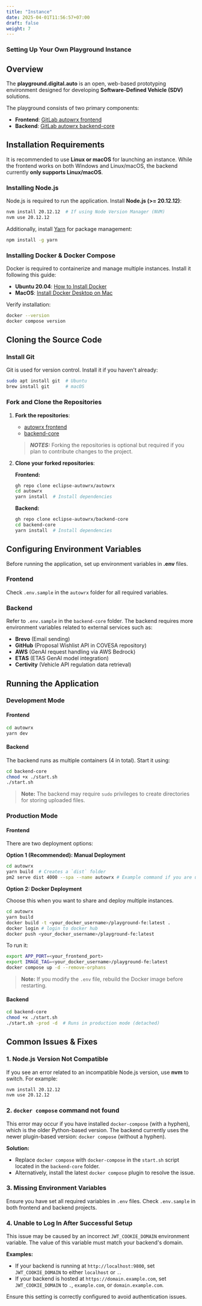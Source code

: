 ```yaml
---
title: "Instance"
date: 2025-04-01T11:56:57+07:00
draft: false
weight: 7
---
```


### Setting Up Your Own Playground Instance

## Overview

The **playground.digital.auto** is an open, web-based prototyping environment designed for developing **Software-Defined Vehicle (SDV)** solutions.

The playground consists of two primary components:

- **Frontend**: [GitLab autowrx frontend](https://github.com/eclipse-autowrx/autowrx)
- **Backend**: [GitLab autowrx backend-core](https://github.com/eclipse-autowrx/backend-core/backend-core)

## Installation Requirements

It is recommended to use **Linux or macOS** for launching an instance. While the frontend works on both Windows and Linux/macOS, the backend currently **only supports Linux/macOS**.

### Installing Node.js

Node.js is required to run the application. Install **Node.js (>= 20.12.12)**:

```sh
nvm install 20.12.12  # If using Node Version Manager (NVM)
nvm use 20.12.12
```

Additionally, install [Yarn](https://yarnpkg.com/) for package management:

```sh
npm install -g yarn
```

### Installing Docker & Docker Compose

Docker is required to containerize and manage multiple instances. Install it following this guide:

- **Ubuntu 20.04**: [How to Install Docker](https://www.digitalocean.com/community/tutorials/how-to-install-and-use-docker-on-ubuntu-20-04)
- **MacOS**: [Install Docker Desktop on Mac](https://docs.docker.com/desktop/setup/install/mac-install/)

Verify installation:

```sh
docker --version
docker compose version
```

## Cloning the Source Code

### Install Git

Git is used for version control. Install it if you haven't already:

```sh
sudo apt install git  # Ubuntu
brew install git      # macOS
```

### Fork and Clone the Repositories

1. **Fork the repositories**:

   - [autowrx frontend](https://github.com/eclipse-autowrx/autowrx/-/forks/new)
   - [backend-core](https://github.com/eclipse-autowrx/backend-core/-/forks/new)

   > **_NOTES:_** Forking the repositories is optional but required if you plan to contribute changes to the project.

2. **Clone your forked repositories**:

   **Frontend:**

   ```sh
   gh repo clone eclipse-autowrx/autowrx
   cd autowrx
   yarn install  # Install dependencies
   ```

   **Backend:**

   ```sh
   gh repo clone eclipse-autowrx/backend-core
   cd backend-core
   yarn install  # Install dependencies
   ```

## Configuring Environment Variables

Before running the application, set up environment variables in **.env** files.

### **Frontend**

Check `.env.sample` in the `autowrx` folder for all required variables.

### **Backend**

Refer to `.env.sample` in the `backend-core` folder. The backend requires more environment variables related to external services such as:

- **Brevo** (Email sending)
- **GitHub** (Proposal Wishlist API in COVESA repository)
- **AWS** (GenAI request handling via AWS Bedrock)
- **ETAS** (ETAS GenAI model integration)
- **Certivity** (Vehicle API regulation data retrieval)

## Running the Application

### Development Mode

#### **Frontend**

```sh
cd autowrx
yarn dev
```

#### **Backend**

The backend runs as multiple containers (4 in total). Start it using:

```sh
cd backend-core
chmod +x ./start.sh
./start.sh
```

> **Note:** The backend may require `sudo` privileges to create directories for storing uploaded files.

### Production Mode

#### **Frontend**

There are two deployment options:

**Option 1 (Recommended): Manual Deployment**

```sh
cd autowrx
yarn build  # Creates a `dist` folder
pm2 serve dist 4000 --spa --name autowrx # Example command if you are using pm2 to deploy
```

**Option 2: Docker Deployment**

Choose this when you want to share and deploy multiple instances.

```sh
cd autowrx
yarn build
docker build -t <your_docker_username>/playground-fe:latest .
docker login # login to docker hub
docker push <your_docker_username>/playground-fe:latest
```

To run it:

```sh
export APP_PORT=<your_frontend_port>
export IMAGE_TAG=<your_docker_username>/playground-fe:latest
docker compose up -d --remove-orphans
```

> **Note:** If you modify the `.env` file, rebuild the Docker image before restarting.

#### **Backend**

```sh
cd backend-core
chmod +x ./start.sh
./start.sh -prod -d  # Runs in production mode (detached)
```

## Common Issues & Fixes

### **1. Node.js Version Not Compatible**

If you see an error related to an incompatible Node.js version, use **nvm** to switch. For example:

```sh
nvm install 20.12.12
nvm use 20.12.12
```

### **2. `docker compose` command not found**

This error may occur if you have installed `docker-compose` (with a hyphen), which is the older Python-based version. The backend currently uses the newer plugin-based version: `docker compose` (without a hyphen).

**Solution:**

- Replace `docker compose` with `docker-compose` in the `start.sh` script located in the `backend-core` folder.
- Alternatively, install the latest `docker compose` plugin to resolve the issue.

### **3. Missing Environment Variables**

Ensure you have set all required variables in `.env` files. Check `.env.sample` in both frontend and backend projects.

### **4. Unable to Log In After Successful Setup**

This issue may be caused by an incorrect `JWT_COOKIE_DOMAIN` environment variable. The value of this variable must match your backend's domain.

**Examples:**

- If your backend is running at `http://localhost:9800`, set `JWT_COOKIE_DOMAIN` to either `localhost` or `.`.
- If your backend is hosted at `https://domain.example.com`, set `JWT_COOKIE_DOMAIN` to `.`, `example.com`, or `domain.example.com`.

Ensure this setting is correctly configured to avoid authentication issues.
